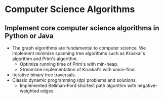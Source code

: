 # Computer Science Algorithms
## Implement core computer science algorithms in Python or Java
* The graph algorithms are fundamental to computer science. We implement minimize spanning tree algorithms such as Kruskal's algorithm and Prim's algorithm. 
  * Optimize running time of Prim's with min-heap.
  * Streamline implementation of Kruskal's with union-find.
* Iterative binary tree traversals.
* Classic dynamic programming (dp) problems and solutions.
  * Implemented Bellman-Ford shortest path algorithm with negative-weighted edges.
